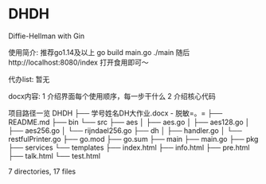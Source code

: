 # DHDH
Diffie-Hellman with Gin

使用简介:
推荐go1.14及以上
go build main.go
./main
随后http://localhost:8080/index 打开食用即可～

代办list:
暂无

docx内容:
1 介绍界面每个使用顺序，每一步干什么
2 介绍核心代码

项目路径一览
 DHDH
├── 学号姓名DH大作业.docx - 脱敏=。=
├── README.md
├── bin
└── src
    ├── aes
    │   ├── aes.go
    │   ├── aes128.go
    │   ├── aes256.go
    │   └── rijndael256.go
    ├── dh
    │   ├── handler.go
    │   └── restfulPrinter.go
    ├── go.mod
    ├── go.sum
    ├── main
    ├── main.go
    ├── pkg
    ├── services
    └── templates
        ├── index.html
        ├── info.html
        ├── pre.html
        ├── talk.html
        └── test.html

7 directories, 17 files

